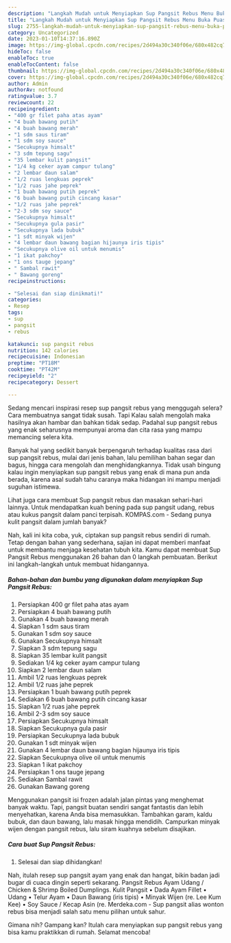 ```yaml
---
description: "Langkah Mudah untuk Menyiapkan Sup Pangsit Rebus Menu Buka Puas"
title: "Langkah Mudah untuk Menyiapkan Sup Pangsit Rebus Menu Buka Puas"
slug: 2755-langkah-mudah-untuk-menyiapkan-sup-pangsit-rebus-menu-buka-puas
category: Uncategorized
date: 2023-01-10T14:37:16.890Z
image: https://img-global.cpcdn.com/recipes/2d494a30c340f06e/680x482cq70/sup-pangsit-rebus-foto-resep-utama.jpg
hideToc: false
enableToc: true
enableTocContent: false
thumbnail: https://img-global.cpcdn.com/recipes/2d494a30c340f06e/680x482cq70/sup-pangsit-rebus-foto-resep-utama.jpg
cover: https://img-global.cpcdn.com/recipes/2d494a30c340f06e/680x482cq70/sup-pangsit-rebus-foto-resep-utama.jpg
author: Admin
authorAv: notfound
ratingvalue: 3.7
reviewcount: 22
recipeingredient:
- "400 gr filet paha atas ayam"
- "4 buah bawang putih"
- "4 buah bawang merah"
- "1 sdm saus tiram"
- "1 sdm soy sauce"
- "Secukupnya himsalt"
- "3 sdm tepung sagu"
- "35 lembar kulit pangsit"
- "1/4 kg ceker ayam campur tulang"
- "2 lembar daun salam"
- "1/2 ruas lengkuas peprek"
- "1/2 ruas jahe peprek"
- "1 buah bawang putih peprek"
- "6 buah bawang putih cincang kasar"
- "1/2 ruas jahe peprek"
- "2-3 sdm soy sauce"
- "Secukupnya himsalt"
- "Secukupnya gula pasir"
- "Secukupnya lada bubuk"
- "1 sdt minyak wijen"
- "4 lembar daun bawang bagian hijaunya iris tipis"
- "Secukupnya olive oil untuk menumis"
- "1 ikat pakchoy"
- "1 ons tauge jepang"
- " Sambal rawit"
- " Bawang goreng"
recipeinstructions:

- "Selesai dan siap dinikmati!"
categories:
- Resep
tags:
- sup
- pangsit
- rebus

katakunci: sup pangsit rebus 
nutrition: 142 calories
recipecuisine: Indonesian
preptime: "PT18M"
cooktime: "PT42M"
recipeyield: "2"
recipecategory: Dessert

---
```



Sedang mencari inspirasi resep sup pangsit rebus yang menggugah selera? Cara membuatnya sangat tidak susah. Tapi Kalau salah mengolah maka hasilnya akan hambar dan bahkan tidak sedap. Padahal sup pangsit rebus yang enak seharusnya mempunyai aroma dan cita rasa yang mampu memancing selera kita.


Banyak hal yang sedikit banyak berpengaruh terhadap kualitas rasa dari sup pangsit rebus, mulai dari jenis bahan, lalu pemilihan bahan segar dan bagus, hingga cara mengolah dan menghidangkannya. Tidak usah bingung kalau ingin menyiapkan sup pangsit rebus yang enak di mana pun anda berada, karena asal sudah tahu caranya maka hidangan ini mampu menjadi suguhan istimewa.

Lihat juga cara membuat Sup pangsit rebus dan masakan sehari-hari lainnya. Untuk mendapatkan kuah bening pada sup pangsit udang, rebus atau kukus pangsit dalam panci terpisah. KOMPAS.com - Sedang punya kulit pangsit dalam jumlah banyak?


Nah, kali ini kita coba, yuk, ciptakan sup pangsit rebus sendiri di rumah. Tetap dengan bahan yang sederhana, sajian ini dapat memberi manfaat untuk membantu menjaga kesehatan tubuh kita. Kamu dapat membuat Sup Pangsit Rebus menggunakan 26 bahan dan 0 langkah pembuatan. Berikut ini langkah-langkah untuk membuat hidangannya.

<!--inarticleads1-->

##### Bahan-bahan dan bumbu yang digunakan dalam menyiapkan Sup Pangsit Rebus:

1. Persiapkan 400 gr filet paha atas ayam
1. Persiapkan 4 buah bawang putih
1. Gunakan 4 buah bawang merah
1. Siapkan 1 sdm saus tiram
1. Gunakan 1 sdm soy sauce
1. Gunakan Secukupnya himsalt
1. Siapkan 3 sdm tepung sagu
1. Siapkan 35 lembar kulit pangsit
1. Sediakan 1/4 kg ceker ayam campur tulang
1. Siapkan 2 lembar daun salam
1. Ambil 1/2 ruas lengkuas peprek
1. Ambil 1/2 ruas jahe peprek
1. Persiapkan 1 buah bawang putih peprek
1. Sediakan 6 buah bawang putih cincang kasar
1. Siapkan 1/2 ruas jahe peprek
1. Ambil 2-3 sdm soy sauce
1. Persiapkan Secukupnya himsalt
1. Siapkan Secukupnya gula pasir
1. Persiapkan Secukupnya lada bubuk
1. Gunakan 1 sdt minyak wijen
1. Gunakan 4 lembar daun bawang bagian hijaunya iris tipis
1. Siapkan Secukupnya olive oil untuk menumis
1. Siapkan 1 ikat pakchoy
1. Persiapkan 1 ons tauge jepang
1. Sediakan  Sambal rawit
1. Gunakan  Bawang goreng


Menggunakan pangsit isi frozen adalah jalan pintas yang menghemat banyak waktu. Tapi, pangsit buatan sendiri sangat fantastis dan lebih menyehatkan, karena Anda bisa memasukkan. Tambahkan garam, kaldu bubuk, dan daun bawang, lalu masak hingga mendidih. Campurkan minyak wijen dengan pangsit rebus, lalu siram kuahnya sebelum disajikan. 

<!--inarticleads2-->

##### Cara buat Sup Pangsit Rebus:


1. Selesai dan siap dihidangkan!

Nah, itulah resep sup pangsit ayam yang enak dan hangat, bikin badan jadi bugar di cuaca dingin seperti sekarang. Pangsit Rebus Ayam Udang / Chicken &amp; Shrimp Boiled Dumplings. Kulit Pangsit • Dada Ayam Fillet • Udang • Telur Ayam • Daun Bawang (iris tipis) • Minyak Wijen (re. Lee Kum Kee) • Soy Sauce / Kecap Asin (re. Merdeka.com - Sup pangsit alias wonton rebus bisa menjadi salah satu menu pilihan untuk sahur. 

Gimana nih? Gampang kan? Itulah cara menyiapkan sup pangsit rebus yang bisa kamu praktikkan di rumah. Selamat mencoba!
